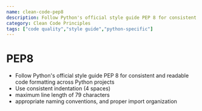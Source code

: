 ```yaml
---
name: clean-code-pep8
description: Follow Python's official style guide PEP 8 for consistent and readable code formatting across Python projects
category: Clean Code Principles
tags: ["code quality","style guide","python-specific"]
---
```


# PEP8

- Follow Python's official style guide PEP 8 for consistent and readable code formatting across Python projects
- Use consistent indentation (4 spaces)
- maximum line length of 79 characters
- appropriate naming conventions, and proper import organization

